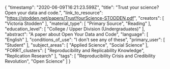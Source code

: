 {
    "timestamp": "2020-06-09T16:21:23.599Z",
    "title": "Trust your science? Open your data and code.",
    "link_to_resource": "https://stodden.net/papers/TrustYourScience-STODDEN.pdf",
    "creators": [
        "Victoria Stodden"
    ],
    "material_type": [
        "Primary Source",
        "Reading"
    ],
    "education_level": [
        "College / Upper Division (Undergraduates)"
    ],
    "abstract": "A paper about Open Your Data and Code",
    "language": [
        "English"
    ],
    "conditions_of_use": "I don't see any of these",
    "primary_user": [
        "Student"
    ],
    "subject_areas": [
        "Applied Science",
        "Social Science"
    ],
    "FORRT_clusters": [
        "Reproducibility and Replicability Knowledge",
        "Replication Research"
    ],
    "tags": [
        "Reproducibility Crisis and Credibility Revolution",
        "Open Science"
    ]
}